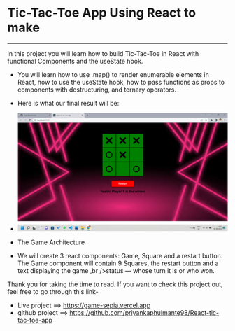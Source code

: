 
# Tic-Tac-Toe App Using React to make
<hr />
  
 In this project you will learn how to build Tic-Tac-Toe in React with functional Components and the useState hook.

- You will learn how to use .map() to render enumerable elements in React, how to use the useState hook, how to pass functions as props to components with destructuring, and ternary operators.

 - Here is what our final result will be:
 -  <img src="https://github.com/priyankaphulmante98/React-tic-tac-toe-app/blob/main/game/images/Tiktak.png" alt="tik" />
  
 - The Game Architecture
 - We will create 3 react components: Game, Square and a restart button. The Game component will contain 9 Squares, the restart button and a text displaying the game     ,br />status — whose turn it is or who won.

Thank you for taking the time to read. If you want to check this project out, feel free to go through this link-
-  Live project ==> https://game-sepia.vercel.app 
-  github project ==> https://github.com/priyankaphulmante98/React-tic-tac-toe-app

